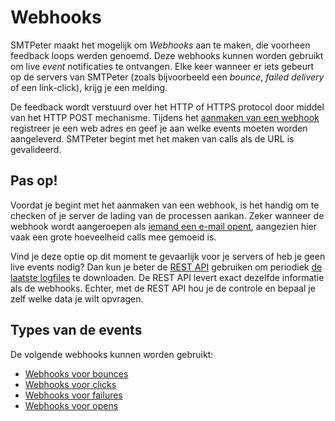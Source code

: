 # Webhooks

SMTPeter maakt het mogelijk om *Webhooks* aan te maken, die voorheen feedback loops werden genoemd. 
Deze webhooks kunnen worden gebruikt om live *event* notificaties te ontvangen. Elke keer wanneer 
er iets gebeurt op de servers van SMTPeter (zoals bijvoorbeeld een *bounce*, *failed delivery* 
of een link-click), krijg je een melding.

De feedback wordt verstuurd over het HTTP of HTTPS protocol door middel van 
het HTTP POST mechanisme. Tijdens het [aanmaken van een webhook](webhook-setup "Webhooks aanmaken") 
registreer je een web adres en geef je aan welke events moeten worden aangeleverd.
SMTPeter begint met het maken van calls als de URL is gevalideerd.  

## Pas op!

Voordat je begint met het aanmaken van een webhook, is het handig om te checken of
je server de lading van de processen aankan. Zeker wanneer de webhook wordt 
aangeroepen als [iemand een e-mail opent](webhook-opens "Webhooks voor opens"), aangezien hier vaak een grote
hoeveelheid calls mee gemoeid is.

Vind je deze optie op dit moment te gevaarlijk voor je servers of heb je geen live events
nodig? Dan kun je beter de [REST API](rest-send "Verzenden via REST") gebruiken om periodiek [de laatste logfiles](rest-logfiles "Opvragen van logfiles")
te downloaden. De REST API levert exact dezelfde informatie als de webhooks.
Echter, met de REST API hou je de controle en bepaal je zelf welke data je wilt opvragen.

## Types van de events

De volgende webhooks kunnen worden gebruikt:

* [Webhooks voor bounces](webhook-bounces)
* [Webhooks voor clicks](webhook-clicks)
* [Webhooks voor failures](webhook-failures)
* [Webhooks voor opens](webhook-opens)
